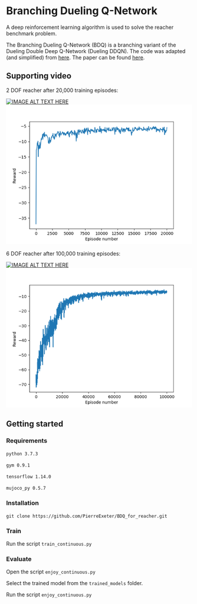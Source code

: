 # Branching Dueling Q-Network

A deep reinforcement learning algorithm is used to solve the reacher benchmark problem. 

The Branching Dueling Q-Network (BDQ) is a branching variant of the Dueling Double Deep Q-Network (Dueling DDQN).
The code was adapted (and simplified) from [here](https://github.com/atavakol/action-branching-agents). The paper can be found [here](https://arxiv.org/abs/1711.08946).

## Supporting video

2 DOF reacher after 20,000 training episodes:

[![IMAGE ALT TEXT HERE](http://img.youtube.com/vi/bh0N1RJ8adA/0.jpg)](http://www.youtube.com/watch?v=bh0N1RJ8adA)
![alt text](plots/2019-09-06_10-37-46_Reacher-v1_eval.png)

6 DOF reacher after 100,000 training episodes:

[![IMAGE ALT TEXT HERE](http://img.youtube.com/vi/LFsdrXT47Ho/0.jpg)](http://www.youtube.com/watch?v=LFsdrXT47Ho)
![alt text](plots/Reacher6DOF_100000ep.png)

## Getting started

### Requirements

`python 3.7.3`

`gym 0.9.1`

`tensorflow 1.14.0`

`mujoco_py 0.5.7`

### Installation

```
git clone https://github.com/PierreExeter/BDQ_for_reacher.git
```

### Train

Run the script `train_continuous.py`

### Evaluate

Open the script `enjoy_continuous.py`

Select the trained model from the `trained_models` folder.

Run the script `enjoy_continuous.py`

